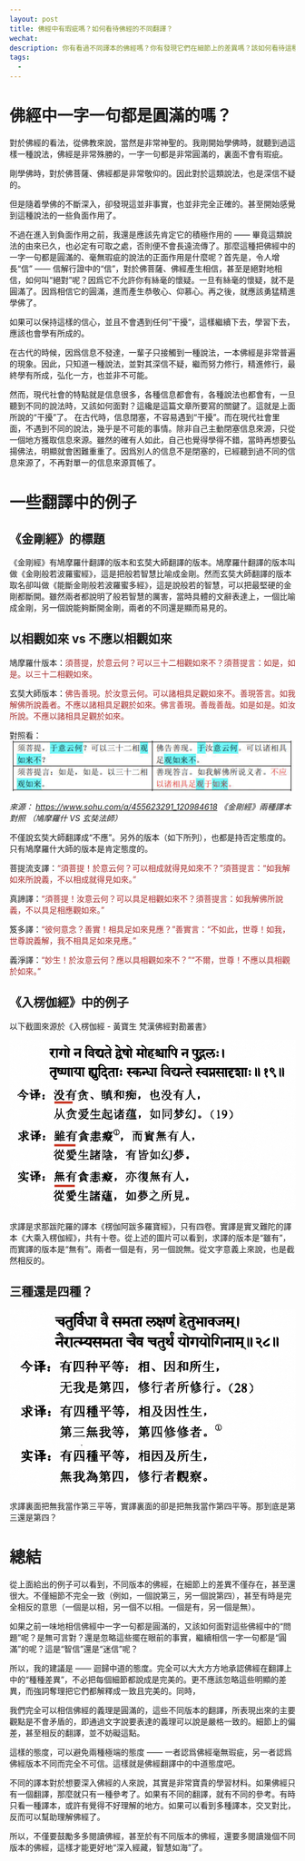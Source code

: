 ```yaml
---
layout: post
title: 佛經中有瑕疵嗎？如何看待佛經的不同翻譯？
wechat: 
description: 你有看過不同譯本的佛經嗎？你有發現它們在細節上的差異嗎？該如何看待這種差異呢？可以用中道的態度看待它們，即承認它們在翻譯上的不同和細節差異，但這些並不影響我們學習佛經的主要意思和義理，甚至不同的譯本提供的交叉參考可以幫助我們更好地深入經藏。
tags:
  - 
---
```


# 佛經中一字一句都是圓滿的嗎？

對於佛經的看法，從佛教來說，當然是非常神聖的。我剛開始學佛時，就聽到過這樣一種說法，佛經是非常殊勝的，一字一句都是非常圓滿的，裏面不會有瑕疵。

剛學佛時，對於佛菩薩、佛經都是非常敬仰的。因此對於這類說法，也是深信不疑的。

但是隨着學佛的不斷深入，卻發現這並非事實，也並非完全正確的。甚至開始感覺到這種說法的一些負面作用了。

不過在進入到負面作用之前，我還是應該先肯定它的積極作用的 —— 畢竟這類說法的由來已久，也必定有可取之處，否則便不會長遠流傳了。那麼這種把佛經中的一字一句都是圓滿的、毫無瑕疵的說法的正面作用是什麼呢？首先是，令人增長“信” —— 信解行證中的“信”，對於佛菩薩、佛經產生相信，甚至是絕對地相信，如何叫“絕對”呢？因爲它不允許你有絲毫的懷疑。一旦有絲毫的懷疑，就不是圓滿了。因爲相信它的圓滿，進而產生恭敬心、仰慕心。再之後，就應該勇猛精進學佛了。

如果可以保持這樣的信心，並且不會遇到任何”干擾“，這樣繼續下去，學習下去，應該也會學有所成的。

在古代的時候，因爲信息不發達，一輩子只接觸到一種說法，一本佛經是非常普遍的現象。因此，只知道一種說法，並對其深信不疑，繼而努力修行，精進修行，最終學有所成，弘化一方，也並非不可能。

然而，現代社會的特點就是信息很多，各種信息都會有，各種說法也都會有，一旦聽到不同的說法時，又該如何面對？這纔是這篇文章所要寫的關鍵了。這就是上面所說的“干擾”了。 在古代時，信息閉塞，不容易遇到“干擾”。而在現代社會里面，不遇到不同的說法，幾乎是不可能的事情。除非自己主動閉塞信息來源，只從一個地方獲取信息來源。雖然的確有人如此，自己也覺得學得不錯，當時再想要弘揚佛法，明顯就會困難重重了。因爲別人的信息不是閉塞的，已經聽到過不同的信息來源了，不再對單一的信息來源買帳了。

# 一些翻譯中的例子

## 《金剛經》的標題

《金剛經》有鳩摩羅什翻譯的版本和玄奘大師翻譯的版本。鳩摩羅什翻譯的版本叫做《金剛般若波羅蜜經》，這是把般若智慧比喻成金剛。然而玄奘大師翻譯的版本取名卻叫做《能斷金剛般若波羅蜜多經》，這是說般若的智慧，可以把最堅硬的金剛都斷開。雖然兩者都說明了般若智慧的厲害，當時具體的文辭表達上，一個比喻成金剛，另一個說能夠斷開金剛，兩者的不同還是顯而易見的。

## 以相觀如來 vs 不應以相觀如來

鳩摩羅什版本：<span style="color:brown">須菩提，於意云何？可以三十二相觀如來不？須菩提言：如是，如是。以三十二相觀如來。

玄奘大師版本：<span style="color:brown">佛告善現。於汝意云何。可以諸相具足觀如來不。善現答言。如我解佛所說義者。不應以諸相具足觀於如來。佛言善現。善哉善哉。如是如是。如汝所說。不應以諸相具足觀於如來。

對照看：
![](../images/2024-05-03-11-41-40.png)

*來源： https://www.sohu.com/a/455623291_120984618 《金剛經》兩種譯本對照 （鳩摩羅什 VS 玄奘法師）*

不僅說玄奘大師翻譯成“不應”。另外的版本（如下所列），也都是持否定態度的。只有鳩摩羅什大師的版本是肯定態度的。

菩提流支譯：<span style="color:brown">“須菩提！於意云何？可以相成就得見如來不？”須菩提言：“如我解如來所說義，不以相成就得見如來。”

真諦譯：<span style="color:brown">“須菩提！汝意云何？可以具足相觀如來不？須菩提言：如我解佛所說義，不以具足相應觀如來。”

笈多譯：<span style="color:brown">“彼何意念？善實！相具足如來見應？”善實言：“不如此，世尊！如我，世尊說義解，我不相具足如來見應。”

義淨譯：<span style="color:brown">“妙生！於汝意云何？應以具相觀如來不？”“不爾，世尊！不應以具相觀於如來。”

## 《入楞伽經》中的例子

以下截圖來源於《入楞伽經 - 黃寶生 梵漢佛經對勘叢書》

![](../images/2024-05-03-12-22-01.png)

求譯是求那跋陀羅的譯本《楞伽阿跋多羅寶經》，只有四卷。實譯是實叉難陀的譯本《大乘入楞伽經》，共有十卷。從上述的圖片可以看到，求譯的版本是“雖有”，而實譯的版本是“無有”。兩者一個是有，另一個說無。從文字意義上來說，也是截然相反的。

## 三種還是四種？

![](../images/2024-05-03-11-57-26.png)

求譯裏面把無我當作第三平等，實譯裏面的卻是把無我當作第四平等。那到底是第三還是第四？

# 總結

從上面給出的例子可以看到，不同版本的佛經，在細節上的差異不僅存在，甚至還很大。不僅細節不完全一致（例如，一個說第三，另一個說第四），甚至有時是完全相反的意思（一個是以相，另一個不以相。一個是有，另一個是無）。

如果之前一味地相信佛經中一字一句都是圓滿的，又該如何面對這些佛經中的“問題”呢？是無可言對？還是忽略這些擺在眼前的事實，繼續相信一字一句都是“圓滿”的呢？這是“智信”還是“迷信”呢？

所以，我的建議是 —— 迴歸中道的態度。完全可以大大方方地承認佛經在翻譯上中的“種種差異”，不必把每個細節都說成是完美的。更不應該忽略這些明顯的差異，而強詞奪理把它們都解釋成一致且完美的。同時，

我們完全可以相信佛經的義理是圓滿的，這些不同版本的翻譯，所表現出來的主要觀點是不會矛盾的，即通過文字說要表達的義理可以說是嚴格一致的。細節上的偏差，甚至相反的翻譯，並不妨礙這點。

這樣的態度，可以避免兩種極端的態度 —— 一者認爲佛經毫無瑕疵，另一者認爲佛經版本不同而完全不可信。這樣就是佛經翻譯中的中道態度吧。

不同的譯本對於想要深入佛經的人來說，其實是非常寶貴的學習材料。如果佛經只有一個翻譯，那麼就只有一種參考了。如果有不同的翻譯，就有不同的參考。有時只看一種譯本，或許有覺得不好理解的地方。如果可以看到多種譯本，交叉對比，反而可以幫助理解佛經了。

所以，不僅要鼓勵多多閱讀佛經，甚至於有不同版本的佛經，還要多閱讀幾個不同版本的佛經，這樣才能更好地“深入經藏，智慧如海”了。


